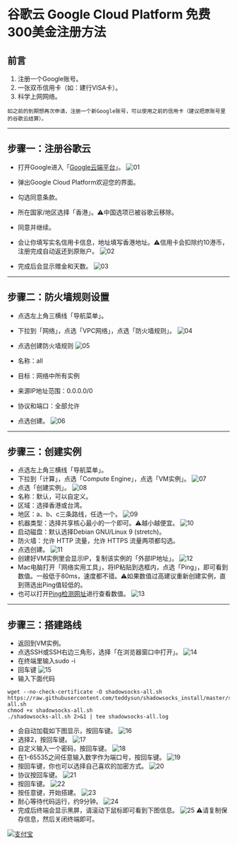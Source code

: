 # 谷歌云 Google Cloud Platform 免费300美金注册方法
## 前言
1. 注册一个Google账号。
2. 一张双币信用卡（如：建行VISA卡）。
3. 科学上网网络。
```
如之前的到期想再次申请，注册一个新Google账号，可以使用之前的信用卡（建议把原账号里的谷歌云结算）。
```
---
## 步骤一：注册谷歌云
* 打开Google进入「[Google云端平台](https://console.cloud.google.com/home/dashboard?project=resolute-vault-248504&hl=zh-CN)」。
![01](https://github.com/masonvip/GCP/blob/master/readme.md/01.png?raw=true)

* 弹出Google Cloud Platform欢迎您的界面。
* 勾选同意条款。
* 所在国家/地区选择「香港」。⚠️中国选项已被谷歌云移除。
* 同意并继续。
* 会让你填写实名信用卡信息，地址填写香港地址。⚠️信用卡会扣除约10港币，注册完成自动返还到原账户。
![02](https://github.com/masonvip/GCP/blob/master/readme.md/02.png?raw=true)

* 完成后会显示赠金和天数。
![03](https://github.com/masonvip/GCP/blob/master/readme.md/03.png?raw=true)

---
## 步骤二：防火墙规则设置
* 点选左上角三横线「导航菜单」。
* 下拉到「网络」，点选「VPC网络」，点选「防火墙规则」。
![04](https://github.com/masonvip/GCP/blob/master/readme.md/04.png?raw=true)

* 点选创建防火墙规则
![05](https://github.com/masonvip/GCP/blob/master/readme.md/05.png?raw=true)
* 名称：all
* 目标：网络中所有实例
* 来源IP地址范围：0.0.0.0/0
* 协议和端口：全部允许
* 点选创建。
![06](https://github.com/masonvip/GCP/blob/master/readme.md/06.png?raw=true)
---
## 步骤三：创建实例
* 点选左上角三横线「导航菜单」。
* 下拉到「计算」，点选「Compute Engine」，点选「VM实例」。
![07](https://github.com/masonvip/GCP/blob/master/readme.md/07.png?raw=true)
* 点选「创建实例」。
![08](https://github.com/masonvip/GCP/blob/master/readme.md/08.png?raw=true)
* 名称：默认，可以自定义。
* 区域：选择香港或台湾。
* 地区：a、b、c三条路线，任选一个。
![09](https://github.com/masonvip/GCP/blob/master/readme.md/09.png?raw=true)
* 机器类型：选择共享核心最小的一个即可。⚠️越小越便宜。
![10](https://github.com/masonvip/GCP/blob/master/readme.md/10.png?raw=true)
* 启动磁盘：默认选择Debian GNU/Linux 9 (stretch)。
* 防火墙：允许 HTTP 流量，允许 HTTPS 流量两项都勾选。
* 点选创建。
![11](https://github.com/masonvip/GCP/blob/master/readme.md/11.png?raw=true)
* 创建好VM实例里会显示IP，复制该实例的「外部IP地址」。
![12](https://github.com/masonvip/GCP/blob/master/readme.md/12.png?raw=true)
* Mac电脑打开「网络实用工具」，将IP粘贴到选框内，点选「Ping」，即可看到数值。一般低于80ms，速度都不错。⚠️如果数值过高建议重新创建实例，直到筛选出Ping值较低的。
* 也可以打开[Ping检测网址](http://ping.chinaz.com/)进行查看数值。
![13](https://github.com/masonvip/GCP/blob/master/readme.md/13.png?raw=true)
---
## 步骤三：搭建路线
* 返回到VM实例。
* 点选SSH或SSH右边三角形，选择「在浏览器窗口中打开」。
![14](https://github.com/masonvip/GCP/blob/master/readme.md/14.png?raw=true)
* 在终端里输入sudo -i
* 回车键
![15](https://github.com/masonvip/GCP/blob/master/readme.md/15.png?raw=true)
* 输入下面代码
```
wget --no-check-certificate -O shadowsocks-all.sh https://raw.githubusercontent.com/teddysun/shadowsocks_install/master/shadowsocks-all.sh
chmod +x shadowsocks-all.sh
./shadowsocks-all.sh 2>&1 | tee shadowsocks-all.log
```
* 会自动加载如下图显示，按回车键。
![16](https://github.com/masonvip/GCP/blob/master/readme.md/16.png?raw=true)
* 选择2，按回车键。
![17](https://github.com/masonvip/GCP/blob/master/readme.md/17.png?raw=true)
* 自定义输入一个密码，按回车键。
![18](https://github.com/masonvip/GCP/blob/master/readme.md/18.png?raw=true)
* 在1-65535之间任意输入数字作为端口号，按回车键。
![19](https://github.com/masonvip/GCP/blob/master/readme.md/19.png?raw=true)
* 按回车键，你也可以选择自己喜欢的加密方式。
![20](https://github.com/masonvip/GCP/blob/master/readme.md/20.png?raw=true)
* 协议按回车键。
![21](https://github.com/masonvip/GCP/blob/master/readme.md/21.png?raw=true)
* 按回车键。
![22](https://github.com/masonvip/GCP/blob/master/readme.md/22.png?raw=true)
* 按任意键，开始搭建。
![23](https://github.com/masonvip/GCP/blob/master/readme.md/23.png?raw=true)
* 耐心等待代码运行，约9分钟。
![24](https://github.com/masonvip/GCP/blob/master/readme.md/24.png?raw=true)
* 完成后终端会显示黑屏，请滚动下鼠标即可看到下图信息。
![25](https://github.com/masonvip/GCP/blob/master/readme.md/25.png?raw=true)
⚠️请复制保存信息，然后关闭终端即可。

[![支付宝](https://rawcdn.githack.com/masonvip/masonvip.github.io/18ae48780713dafb6da43fb13fd869429e648d37/file01/支付宝.svg)](https://github.com/masonvip/masonvip.github.io/blob/master/file01/%E6%94%AF%E4%BB%98%E5%AE%9D.JPG)
